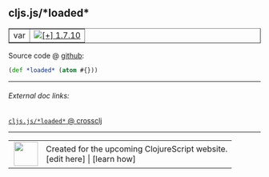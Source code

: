 ## cljs.js/\*loaded\*



 <table border="1">
<tr>
<td>var</td>
<td><a href="https://github.com/cljsinfo/cljs-api-docs/tree/1.7.10"><img valign="middle" alt="[+] 1.7.10" title="Added in 1.7.10" src="https://img.shields.io/badge/+-1.7.10-lightgrey.svg"></a> </td>
</tr>
</table>









Source code @ [github](https://github.com/clojure/clojurescript/blob/r1.7.58/src/main/cljs/cljs/js.cljs#L159):

```clj
(def *loaded* (atom #{}))
```

<!--
Repo - tag - source tree - lines:

 <pre>
clojurescript @ r1.7.58
└── src
    └── main
        └── cljs
            └── cljs
                └── <ins>[js.cljs:159](https://github.com/clojure/clojurescript/blob/r1.7.58/src/main/cljs/cljs/js.cljs#L159)</ins>
</pre>

-->

---



###### External doc links:

[`cljs.js/*loaded*` @ crossclj](http://crossclj.info/fun/cljs.js.cljs/*loaded*.html)<br>

---

 <table>
<tr><td>
<img valign="middle" align="right" width="48px" src="http://i.imgur.com/Hi20huC.png">
</td><td>
Created for the upcoming ClojureScript website.<br>
[edit here] | [learn how]
</td></tr></table>

[edit here]:https://github.com/cljsinfo/cljs-api-docs/blob/master/cljsdoc/cljs.js_STARloadedSTAR.cljsdoc
[learn how]:https://github.com/cljsinfo/cljs-api-docs/wiki/cljsdoc-files

<!--

This information was too distracting to show to readers, but I'll leave it
commented here since it is helpful to:

- pretty-print the data used to generate this document
- and show how to retrieve that data



The API data for this symbol:

```clj
{:ns "cljs.js",
 :name "*loaded*",
 :type "var",
 :source {:code "(def *loaded* (atom #{}))",
          :title "Source code",
          :repo "clojurescript",
          :tag "r1.7.58",
          :filename "src/main/cljs/cljs/js.cljs",
          :lines [159]},
 :full-name "cljs.js/*loaded*",
 :full-name-encode "cljs.js_STARloadedSTAR",
 :history [["+" "1.7.10"]]}

```

Retrieve the API data for this symbol:

```clj
;; from Clojure REPL
(require '[clojure.edn :as edn])
(-> (slurp "https://raw.githubusercontent.com/cljsinfo/cljs-api-docs/catalog/cljs-api.edn")
    (edn/read-string)
    (get-in [:symbols "cljs.js/*loaded*"]))
```

-->
